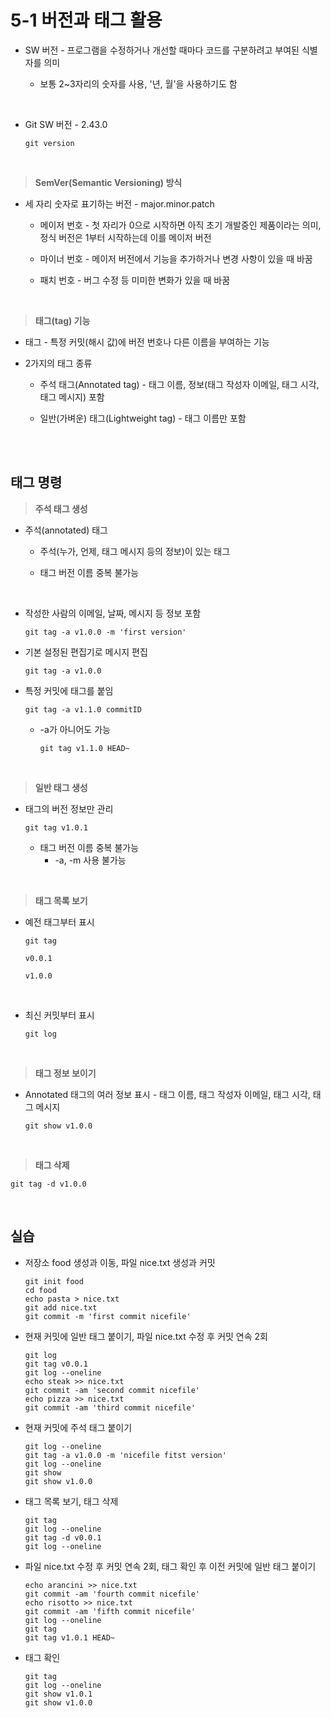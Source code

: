 # 5-1 버전과 태그 활용

- SW 버전 - 프로그램을 수정하거나 개선할 때마다 코드를 구분하려고 부여된 식별자를 의미

  - 보통 2~3자리의 숫자를 사용, '년, 월'을 사용하기도 함

<br>

- Git SW 버전 - 2.43.0

  ```
  git version
  ```

<br>

> **SemVer(Semantic Versioning) 방식**

- 세 자리 숫자로 표기하는 버전 - major.minor.patch

  - 메이저 번호 - 첫 자리가 0으로 시작하면 아직 초기 개발중인 제품이라는 의미, 정식 버전은 1부터 시작하는데 이를 메이저 버전

  - 마이너 번호 - 메이저 버전에서 기능을 추가하거나 변경 사항이 있을 때 바꿈

  - 패치 번호 - 버그 수정 등 미미한 변화가 있을 때 바꿈

<br>

> **태그(tag) 기능**

- 태그 - 특정 커밋(해시 값)에 버전 번호나 다른 이름을 부여하는 기능

- 2가지의 태그 종류

  - 주석 태그(Annotated tag) - 태그 이름, 정보(태그 작성자 이메일, 태그 시각, 태그 메시지) 포함

  - 일반(가벼운) 태그(Lightweight tag) - 태그 이름만 포함


<br>
<br>

## 태그 명령

> **주석 태그 생성**

- 주석(annotated) 태그

  - 주석(누가, 언제, 태그 메시지 등의 정보)이 있는 태그

  - 태그 버전 이름 중복 불가능

<br>

- 작성한 사람의 이메일, 날짜, 메시지 등 정보 포함
  ```
  git tag -a v1.0.0 -m 'first version'
  ```

- 기본 설정된 편집기로 메시지 편집
  ```
  git tag -a v1.0.0
  ```

- 특정 커밋에 태그를 붙임
  ```
  git tag -a v1.1.0 commitID
  ```
  - -a가 아니어도 가능
    ```
    git tag v1.1.0 HEAD~
    ```

<br>

> **일반 태그 생성**

- 태그의 버전 정보만 관리
  ```
  git tag v1.0.1
  ```
  - 태그 버전 이름 중복 불가능
    - -a, -m 사용 불가능

<br>

> **태그 목록 보기**

- 예전 태그부터 표시
  ```
  git tag
  ```
  `v0.0.1`
  
  `v1.0.0`

<br>

- 최신 커밋부터 표시
  ```
  git log
  ```

<br>

> **태그 정보 보이기**

- Annotated 태그의 여러 정보 표시 - 태그 이름, 태그 작성자 이메일, 태그 시각, 태그 메시지
  ```
  git show v1.0.0
  ```

<br>

> **태그 삭제**

```
git tag -d v1.0.0
```

<br>

## 실습

- 저장소 food 생성과 이동, 파일 nice.txt 생성과 커밋
  ```
  git init food
  cd food
  echo pasta > nice.txt
  git add nice.txt
  git commit -m 'first commit nicefile'
  ```

- 현재 커밋에 일반 태그 붙이기, 파일 nice.txt 수정 후 커밋 연속 2회
  ```
  git log
  git tag v0.0.1
  git log --oneline
  echo steak >> nice.txt
  git commit -am 'second commit nicefile'
  echo pizza >> nice.txt
  git commit -am 'third commit nicefile'
  ```

- 현재 커밋에 주석 태그 붙이기
  ```
  git log --oneline
  git tag -a v1.0.0 -m 'nicefile fitst version'
  git log --oneline
  git show
  git show v1.0.0
  ```

- 태그 목록 보기, 태그 삭제
  ```
  git tag
  git log --oneline
  git tag -d v0.0.1
  git log --oneline
  ```

- 파일 nice.txt 수정 후 커밋 연속 2회, 태그 확인 후 이전 커밋에 일반 태그 붙이기
  ```
  echo arancini >> nice.txt
  git commit -am 'fourth commit nicefile'
  echo risotto >> nice.txt
  git commit -am 'fifth commit nicefile'
  git log --oneline
  git tag
  git tag v1.0.1 HEAD~
  ```

- 태그 확인
  ```
  git tag
  git log --oneline
  git show v1.0.1
  git show v1.0.0
  ```
  
















